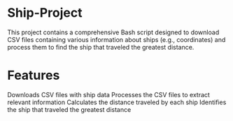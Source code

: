 # Ship-Project
This project contains a comprehensive Bash script designed to download CSV files containing various information about ships (e.g., coordinates) and process them to find the ship that traveled the greatest distance.
# Features
Downloads CSV files with ship data
Processes the CSV files to extract relevant information
Calculates the distance traveled by each ship
Identifies the ship that traveled the greatest distance

